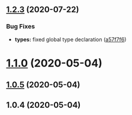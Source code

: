## [1.2.3](https://github.com/ryparker/jest-allure2/compare/v1.2.2...v1.2.3) (2020-07-22)


### Bug Fixes

* **types:** fixed global type declaration ([a57f7f6](https://github.com/ryparker/jest-allure2/commit/a57f7f6e46612f00bafd2f25273c209c2bcc719c))

# [1.1.0](https://github.com/ryparker/jest-allure/compare/v1.0.5...v1.1.0) (2020-05-04)



## [1.0.5](https://github.com/ryparker/jest-allure/compare/v1.0.4...v1.0.5) (2020-05-04)



## 1.0.4 (2020-05-04)
